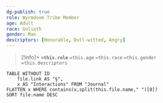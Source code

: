 ```yaml
---
dg-publish: true
role: Wyrmdoom Tribe Member
age: Adult
race: Goliath
gender: Man
descriptors: [Honorable, Dull-witted, Angry]
---
```


> [!info]+
> **`=this.role`**
> `=this.age` `=this.race` `=this.gender`
> `=this.descriptors` 

```dataview
TABLE WITHOUT ID
	file.link AS "§", 
	x AS "Interactions" FROM "Journal"
FLATTEN x WHERE contains(x,split(this.file.name," ")[0])
SORT file.name DESC
```
